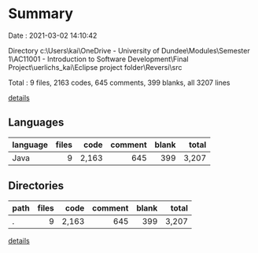 # Summary

Date : 2021-03-02 14:10:42

Directory c:\Users\kai\OneDrive - University of Dundee\Modules\Semester 1\AC11001 - Introduction to Software Development\Final Project\uerlichs_kai\Eclipse project folder\Reversi\src

Total : 9 files,  2163 codes, 645 comments, 399 blanks, all 3207 lines

[details](details.md)

## Languages
| language | files | code | comment | blank | total |
| :--- | ---: | ---: | ---: | ---: | ---: |
| Java | 9 | 2,163 | 645 | 399 | 3,207 |

## Directories
| path | files | code | comment | blank | total |
| :--- | ---: | ---: | ---: | ---: | ---: |
| . | 9 | 2,163 | 645 | 399 | 3,207 |

[details](details.md)